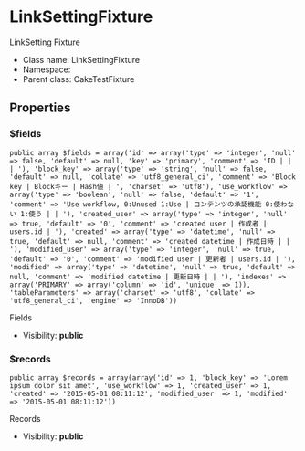 LinkSettingFixture
===============

LinkSetting Fixture




* Class name: LinkSettingFixture
* Namespace: 
* Parent class: CakeTestFixture





Properties
----------


### $fields

    public array $fields = array('id' => array('type' => 'integer', 'null' => false, 'default' => null, 'key' => 'primary', 'comment' => 'ID | | | '), 'block_key' => array('type' => 'string', 'null' => false, 'default' => null, 'collate' => 'utf8_general_ci', 'comment' => 'Block key | Blockキー | Hash値 | ', 'charset' => 'utf8'), 'use_workflow' => array('type' => 'boolean', 'null' => false, 'default' => '1', 'comment' => 'Use workflow, 0:Unused 1:Use | コンテンツの承認機能 0:使わない 1:使う | | '), 'created_user' => array('type' => 'integer', 'null' => true, 'default' => '0', 'comment' => 'created user | 作成者 | users.id | '), 'created' => array('type' => 'datetime', 'null' => true, 'default' => null, 'comment' => 'created datetime | 作成日時 | | '), 'modified_user' => array('type' => 'integer', 'null' => true, 'default' => '0', 'comment' => 'modified user | 更新者 | users.id | '), 'modified' => array('type' => 'datetime', 'null' => true, 'default' => null, 'comment' => 'modified datetime | 更新日時 | | '), 'indexes' => array('PRIMARY' => array('column' => 'id', 'unique' => 1)), 'tableParameters' => array('charset' => 'utf8', 'collate' => 'utf8_general_ci', 'engine' => 'InnoDB'))

Fields



* Visibility: **public**


### $records

    public array $records = array(array('id' => 1, 'block_key' => 'Lorem ipsum dolor sit amet', 'use_workflow' => 1, 'created_user' => 1, 'created' => '2015-05-01 08:11:12', 'modified_user' => 1, 'modified' => '2015-05-01 08:11:12'))

Records



* Visibility: **public**



